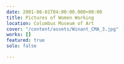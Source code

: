 ```yaml
---
date: 2001-06-01T04:00:00.000+00:00
title: Pictures of Women Working
location: Columbus Museum of Art
cover: "/content/assets/Winant_CMA_3.jpg"
works: []
featured: true
solo: false

---
```

